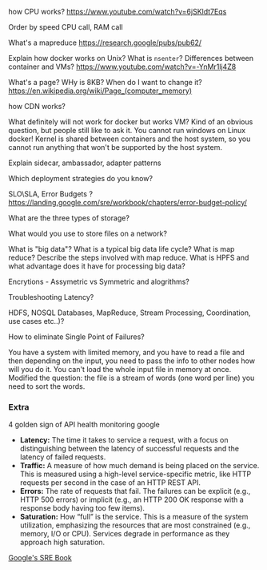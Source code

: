 how CPU works?
https://www.youtube.com/watch?v=6jSKldt7Eqs

Order by speed CPU call, RAM call

What's a mapreduce https://research.google/pubs/pub62/

Explain how docker works on Unix? What is `nsenter`? Differences between container and VMs?
https://www.youtube.com/watch?v=-YnMr1lj4Z8


What's a page? WHy is 8KB? When do I want to change it?
https://en.wikipedia.org/wiki/Page_(computer_memory)

how CDN works?

What definitely will not work for docker but works VM?
Kind of an obvious question, but people still like to ask it. You cannot run windows on Linux docker! 
Kernel is shared between containers and the host system, so you cannot run anything that won't be supported 
by the host system.   

Explain sidecar, ambassador, adapter patterns

Which deployment strategies do you know?

SLO\SLA, Error Budgets ?
https://landing.google.com/sre/workbook/chapters/error-budget-policy/

What are the three types of storage?

What would you use to store files on a network?

What is "big data"? What is a typical big data life cycle? 
What is map reduce? Describe the steps involved with map reduce. 
What is HPFS and what advantage does it have for processing big data?

Encrytions - Assymetric vs Symmetric and alogrithms?

Troubleshooting Latency?

HDFS, NOSQL Databases, MapReduce, Stream Processing, Coordination, use cases etc..)?

How to eliminate Single Point of Failures?

You have a system with limited memory, and you have to read a file and then depending on the input,
you need to pass the info to other nodes how will you do it. You can't load the whole input file in memory at once.
Modified the question: the file is a stream of words (one word per line) you need to sort the words.

### Extra
4 golden sign of API health monitoring google

- **Latency:** The time it takes to service a request, with a focus on distinguishing between the latency of successful requests and the latency of failed requests.
- **Traffic:** A measure of how much demand is being placed on the service. This is measured using a high-level service-specific metric, like HTTP requests per second in the case of an HTTP REST API.
- **Errors:** The rate of requests that fail. The failures can be explicit (e.g., HTTP 500 errors) or implicit (e.g., an HTTP 200 OK response with a response body having too few items).
- **Saturation:** How “full” is the service. This is a measure of the system utilization, emphasizing the resources that are most constrained (e.g., memory, I/O or CPU). Services degrade in performance as they approach high saturation.

[Google's SRE Book](https://landing.google.com/sre/books/)

